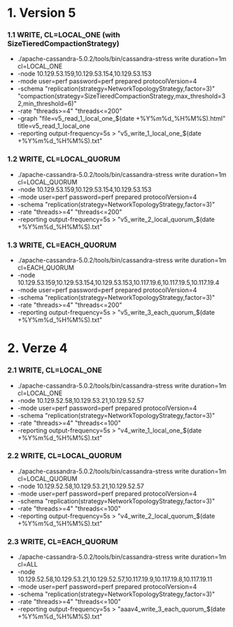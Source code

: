 # 1. Version 5

### 1.1 WRITE, CL=LOCAL_ONE (with SizeTieredCompactionStrategy)
- ./apache-cassandra-5.0.2/tools/bin/cassandra-stress write duration=1m cl=LOCAL_ONE 
- -node 10.129.53.159,10.129.53.154,10.129.53.153 
- -mode user=perf password=perf prepared protocolVersion=4 
- -schema "replication(strategy=NetworkTopologyStrategy,factor=3)" "compaction(strategy=SizeTieredCompactionStrategy,max_threshold=32,min_threshold=6)"
- -rate "threads>=4" "threads<=200" 
- -graph "file=v5_read_1_local_one_$(date +%Y%m%d_%H%M%S).html" title=v5_read_1_local_one
- -reporting output-frequency=5s > "v5_write_1_local_one_$(date +%Y%m%d_%H%M%S).txt"

### 1.2 WRITE, CL=LOCAL_QUORUM
- ./apache-cassandra-5.0.2/tools/bin/cassandra-stress write duration=1m cl=LOCAL_QUORUM 
- -node 10.129.53.159,10.129.53.154,10.129.53.153 
- -mode user=perf password=perf prepared protocolVersion=4 
- -schema "replication(strategy=NetworkTopologyStrategy,factor=3)" 
- -rate "threads>=4" "threads<=200" 
- -reporting output-frequency=5s > "v5_write_2_local_quorum_$(date +%Y%m%d_%H%M%S).txt"

### 1.3 WRITE, CL=EACH_QUORUM
- ./apache-cassandra-5.0.2/tools/bin/cassandra-stress write duration=1m cl=EACH_QUORUM 
- -node 10.129.53.159,10.129.53.154,10.129.53.153,10.117.19.6,10.117.19.5,10.117.19.4 
- -mode user=perf password=perf prepared protocolVersion=4 
- -schema "replication(strategy=NetworkTopologyStrategy,factor=3)" 
- -rate "threads>=4" "threads<=200" 
- -reporting output-frequency=5s > "v5_write_3_each_quorum_$(date +%Y%m%d_%H%M%S).txt"

 
# 2. Verze 4

### 2.1 WRITE, CL=LOCAL_ONE
- ./apache-cassandra-5.0.2/tools/bin/cassandra-stress write duration=1m cl=LOCAL_ONE 
- -node 10.129.52.58,10.129.53.21,10.129.52.57 
- -mode user=perf password=perf prepared protocolVersion=4 
- -schema "replication(strategy=NetworkTopologyStrategy,factor=3)" 
- -rate "threads>=4" "threads<=100" 
- -reporting output-frequency=5s > "v4_write_1_local_one_$(date +%Y%m%d_%H%M%S).txt"

### 2.2 WRITE, CL=LOCAL_QUORUM
- ./apache-cassandra-5.0.2/tools/bin/cassandra-stress write duration=1m cl=LOCAL_QUORUM 
- -node 10.129.52.58,10.129.53.21,10.129.52.57 
- -mode user=perf password=perf prepared protocolVersion=4 
- -schema "replication(strategy=NetworkTopologyStrategy,factor=3)" 
- -rate "threads>=4" "threads<=100" 
- -reporting output-frequency=5s > "v4_write_2_local_quorum_$(date +%Y%m%d_%H%M%S).txt"

### 2.3 WRITE, CL=EACH_QUORUM
- ./apache-cassandra-5.0.2/tools/bin/cassandra-stress write duration=1m cl=ALL 
- -node 10.129.52.58,10.129.53.21,10.129.52.57,10.117.19.9,10.117.19.8,10.117.19.11 
- -mode user=perf password=perf prepared protocolVersion=4 
- -schema "replication(strategy=NetworkTopologyStrategy,factor=3)" 
- -rate "threads>=4" "threads<=100" 
- -reporting output-frequency=5s > "aaav4_write_3_each_quorum_$(date +%Y%m%d_%H%M%S).txt"


